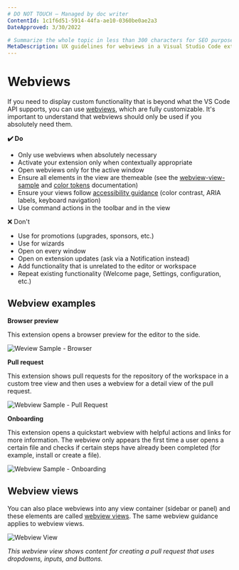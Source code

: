 ```yaml
---
# DO NOT TOUCH — Managed by doc writer
ContentId: 1c1f6d51-5914-44fa-ae10-0360be0ae2a3
DateApproved: 3/30/2022

# Summarize the whole topic in less than 300 characters for SEO purpose
MetaDescription: UX guidelines for webviews in a Visual Studio Code extension.
---
```


# Webviews

If you need to display custom functionality that is beyond what the VS Code API supports, you can use [webviews](/api/extension-guides/webview), which are fully customizable. It's important to understand that webviews should only be used if you absolutely need them.

**✔️ Do**

* Only use webviews when absolutely necessary
* Activate your extension only when contextually appropriate
* Open webviews only for the active window
* Ensure all elements in the view are themeable (see the [webview-view-sample](https://github.com/microsoft/vscode-extension-samples/blob/main/webview-view-sample/media/main.css) and [color tokens](/api/references/theme-color) documentation)
* Ensure your views follow [accessibility guidance](/docs/editor/accessibility) (color contrast, ARIA labels, keyboard navigation)
* Use command actions in the toolbar and in the view

❌ Don't

* Use for promotions (upgrades, sponsors, etc.)
* Use for wizards
* Open on every window
* Open on extension updates (ask via a Notification instead)
* Add functionality that is unrelated to the editor or workspace
* Repeat existing functionality (Welcome page, Settings, configuration, etc.)

## Webview examples

**Browser preview**

This extension opens a browser preview for the editor to the side.

![Weview Sample - Browser](images/examples/webview-browser.png)

**Pull request**

This extension shows pull requests for the repository of the workspace in a custom tree view and then uses a webview for a detail view of the pull request.

![Webview Sample - Pull Request](images/examples/webview-pullrequest.png)

**Onboarding**

This extension opens a quickstart webview with helpful actions and links for more information. The webview only appears the first time a user opens a certain file and checks if certain steps have already been completed (for example, install or create a file).

![Webview Sample - Onboarding](images/examples/webview-onboarding.png)

## Webview views

You can also place webviews into any view container (sidebar or panel) and these elements are called [webview views](/api/references/vscode-api#WebviewView). The same webview guidance applies to webview views.

![Webview View](images/examples/webview-view.png)

*This webview view shows content for creating a pull request that uses dropdowns, inputs, and buttons.*
